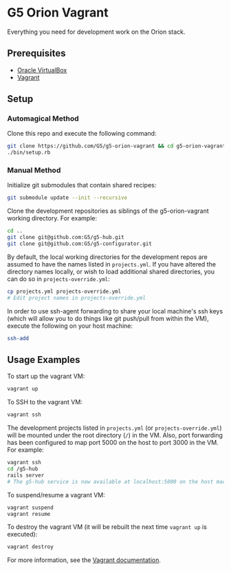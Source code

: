 # G5 Orion Vagrant

Everything you need for development work on the Orion stack.

## Prerequisites

- [Oracle VirtualBox][virtualbox]
- [Vagrant][vagrant]

[virtualbox]: https://www.virtualbox.org/
[vagrant]: http://www.vagrantup.com/

## Setup

### Automagical Method

Clone this repo and execute the following command:

```bash
git clone https://github.com/G5/g5-orion-vagrant && cd g5-orion-vagrant
./bin/setup.rb
```

### Manual Method

Initialize git submodules that contain shared recipes:

```bash
git submodule update --init --recursive
```

Clone the development repositories as siblings of the g5-orion-vagrant working
directory. For example:

```bash
cd ..
git clone git@github.com:G5/g5-hub.git
git clone git@github.com:G5/g5-configurator.git
```

By default, the local working directories for the development repos are assumed
to have the names listed in `projects.yml`.  If you have altered the
directory names locally, or wish to load additional shared directories, you
can do so in `projects-override.yml`:

```bash
cp projects.yml projects-override.yml
# Edit project names in projects-override.yml
```

In order to use ssh-agent forwarding to share your local machine's ssh keys
(which will allow you to do things like git push/pull from within the VM),
execute the following on your host machine:

```bash
ssh-add
```

## Usage Examples ##

To start up the vagrant VM:

```bash
vagrant up
```

To SSH to the vagrant VM:

```bash
vagrant ssh
```

The development projects listed in `projects.yml` (or `projects-override.yml`)
will be mounted under the root directory (`/`) in the VM. Also, port
forwarding has been configured to map port 5000 on the host to port 3000
in the VM. For example:

```bash
vagrant ssh
cd /g5-hub
rails server
# The g5-hub service is now available at localhost:5000 on the host machine
```

To suspend/resume a vagrant VM:

```bash
vagrant suspend
vagrant resume
```

To destroy the vagrant VM (it will be rebuilt the next
time `vagrant up` is executed):

```bash
vagrant destroy
```
For more information, see the [Vagrant documentation][vagrant-docs].

[vagrant-docs]: http://docs.vagrantup.com/
